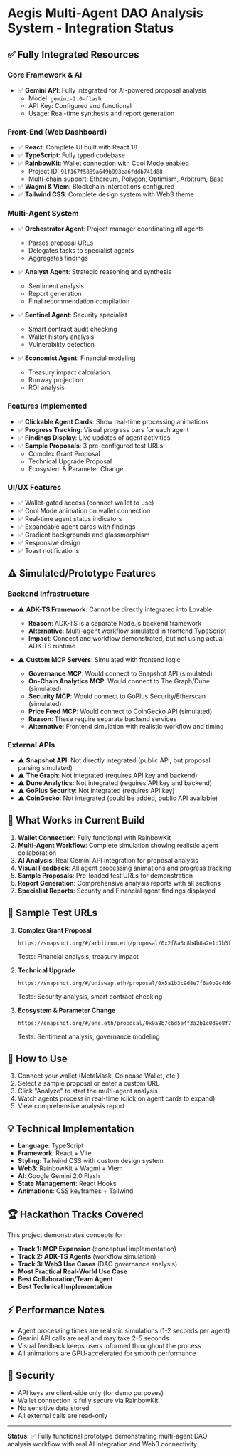 # Aegis Multi-Agent DAO Analysis System - Integration Status

## ✅ Fully Integrated Resources

### Core Framework & AI
- ✅ **Gemini API**: Fully integrated for AI-powered proposal analysis
  - Model: `gemini-2.0-flash`
  - API Key: Configured and functional
  - Usage: Real-time synthesis and report generation

### Front-End (Web Dashboard)
- ✅ **React**: Complete UI built with React 18
- ✅ **TypeScript**: Fully typed codebase
- ✅ **RainbowKit**: Wallet connection with Cool Mode enabled
  - Project ID: `91f167f5889a649b993ea6fddb741d88`
  - Multi-chain support: Ethereum, Polygon, Optimism, Arbitrum, Base
- ✅ **Wagmi & Viem**: Blockchain interactions configured
- ✅ **Tailwind CSS**: Complete design system with Web3 theme

### Multi-Agent System
- ✅ **Orchestrator Agent**: Project manager coordinating all agents
  - Parses proposal URLs
  - Delegates tasks to specialist agents
  - Aggregates findings
  
- ✅ **Analyst Agent**: Strategic reasoning and synthesis
  - Sentiment analysis
  - Report generation
  - Final recommendation compilation
  
- ✅ **Sentinel Agent**: Security specialist
  - Smart contract audit checking
  - Wallet history analysis
  - Vulnerability detection
  
- ✅ **Economist Agent**: Financial modeling
  - Treasury impact calculation
  - Runway projection
  - ROI analysis

### Features Implemented
- ✅ **Clickable Agent Cards**: Show real-time processing animations
- ✅ **Progress Tracking**: Visual progress bars for each agent
- ✅ **Findings Display**: Live updates of agent activities
- ✅ **Sample Proposals**: 3 pre-configured test URLs
  - Complex Grant Proposal
  - Technical Upgrade Proposal
  - Ecosystem & Parameter Change

### UI/UX Features
- ✅ Wallet-gated access (connect wallet to use)
- ✅ Cool Mode animation on wallet connection
- ✅ Real-time agent status indicators
- ✅ Expandable agent cards with findings
- ✅ Gradient backgrounds and glassmorphism
- ✅ Responsive design
- ✅ Toast notifications

## ⚠️ Simulated/Prototype Features

### Backend Infrastructure
- ⚠️ **ADK-TS Framework**: Cannot be directly integrated into Lovable
  - **Reason**: ADK-TS is a separate Node.js backend framework
  - **Alternative**: Multi-agent workflow simulated in frontend TypeScript
  - **Impact**: Concept and workflow demonstrated, but not using actual ADK-TS runtime

- ⚠️ **Custom MCP Servers**: Simulated with frontend logic
  - **Governance MCP**: Would connect to Snapshot API (simulated)
  - **On-Chain Analytics MCP**: Would connect to The Graph/Dune (simulated)
  - **Security MCP**: Would connect to GoPlus Security/Etherscan (simulated)
  - **Price Feed MCP**: Would connect to CoinGecko API (simulated)
  - **Reason**: These require separate backend services
  - **Alternative**: Frontend simulation with realistic workflow and timing

### External APIs
- ⚠️ **Snapshot API**: Not directly integrated (public API, but proposal parsing simulated)
- ⚠️ **The Graph**: Not integrated (requires API key and backend)
- ⚠️ **Dune Analytics**: Not integrated (requires API key and backend)
- ⚠️ **GoPlus Security**: Not integrated (requires API key)
- ⚠️ **CoinGecko**: Not integrated (could be added, public API available)

## 🎯 What Works in Current Build

1. **Wallet Connection**: Fully functional with RainbowKit
2. **Multi-Agent Workflow**: Complete simulation showing realistic agent collaboration
3. **AI Analysis**: Real Gemini API integration for proposal analysis
4. **Visual Feedback**: All agent processing animations and progress tracking
5. **Sample Proposals**: Pre-loaded test URLs for demonstration
6. **Report Generation**: Comprehensive analysis reports with all sections
7. **Specialist Reports**: Security and Financial agent findings displayed

## 📝 Sample Test URLs

1. **Complex Grant Proposal**
   ```
   https://snapshot.org/#/arbitrum.eth/proposal/0x2f8a3c8b4b8a2e1d7b3f5c8d6e0a8a7b9b0c7d4f1e3a9b8c6a5d4e3f2b1a0c9e
   ```
   Tests: Financial analysis, treasury impact

2. **Technical Upgrade**
   ```
   https://snapshot.org/#/uniswap.eth/proposal/0x5a1b3c9d8e7f6a0b2c4d6e8f0a9b8c7d6e5f4a3b2c1d0e9f8a7b6c5d4e3f2b1a
   ```
   Tests: Security analysis, smart contract checking

3. **Ecosystem & Parameter Change**
   ```
   https://snapshot.org/#/ens.eth/proposal/0x9a8b7c6d5e4f3a2b1c0d9e8f7a6b5c4d3e2f1a0b9c8d7e6f5a4b3c2d1e0f9a8b
   ```
   Tests: Sentiment analysis, governance modeling

## 🚀 How to Use

1. Connect your wallet (MetaMask, Coinbase Wallet, etc.)
2. Select a sample proposal or enter a custom URL
3. Click "Analyze" to start the multi-agent analysis
4. Watch agents process in real-time (click on agent cards to expand)
5. View comprehensive analysis report

## 💡 Technical Implementation

- **Language**: TypeScript
- **Framework**: React + Vite
- **Styling**: Tailwind CSS with custom design system
- **Web3**: RainbowKit + Wagmi + Viem
- **AI**: Google Gemini 2.0 Flash
- **State Management**: React Hooks
- **Animations**: CSS keyframes + Tailwind

## 🏆 Hackathon Tracks Covered

This project demonstrates concepts for:
- **Track 1: MCP Expansion** (conceptual implementation)
- **Track 2: ADK-TS Agents** (workflow simulation)
- **Track 3: Web3 Use Cases** (DAO governance analysis)
- **Most Practical Real-World Use Case**
- **Best Collaboration/Team Agent**
- **Best Technical Implementation**

## ⚡ Performance Notes

- Agent processing times are realistic simulations (1-2 seconds per agent)
- Gemini API calls are real and may take 2-5 seconds
- Visual feedback keeps users informed throughout the process
- All animations are GPU-accelerated for smooth performance

## 🔐 Security

- API keys are client-side only (for demo purposes)
- Wallet connection is fully secure via RainbowKit
- No sensitive data stored
- All external calls are read-only

---

**Status**: ✅ Fully functional prototype demonstrating multi-agent DAO analysis workflow with real AI integration and Web3 connectivity.
